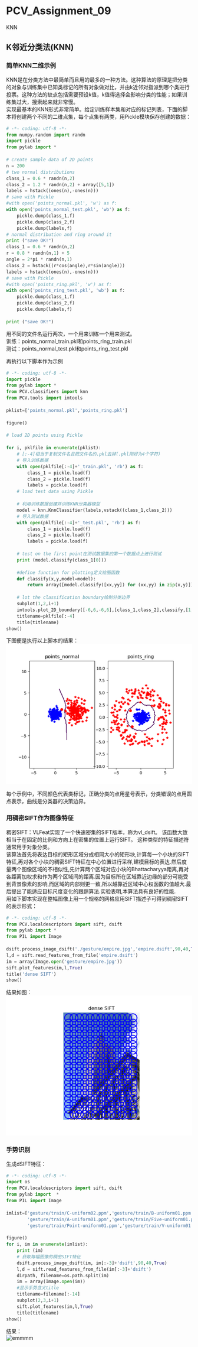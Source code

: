 # PCV_Assignment_09
KNN
## K邻近分类法(KNN)
### 简单KNN二维示例
  KNN是在分类方法中最简单而且用的最多的一种方法。这种算法的原理是把分类的对象与训练集中已知类标记的所有对象做对比，并由k近邻对指派到哪个类进行投票。这种方法的缺点包括需要预设k值，k值得选择会影响分类的性能；如果训练集过大，搜索起来就非常慢。  
  实现最基本的KNN形式非常简单。给定训练样本集和对应的标记列表，下面的脚本将创建两个不同的二维点集，每个点集有两类，用Pickle模块保存创建的数据：
```python
# -*- coding: utf-8 -*-
from numpy.random import randn
import pickle
from pylab import *

# create sample data of 2D points
n = 200
# two normal distributions
class_1 = 0.6 * randn(n,2)
class_2 = 1.2 * randn(n,2) + array([5,1])
labels = hstack((ones(n),-ones(n)))
# save with Pickle
#with open('points_normal.pkl', 'w') as f:
with open('points_normal_test.pkl', 'wb') as f:
    pickle.dump(class_1,f)
    pickle.dump(class_2,f)
    pickle.dump(labels,f)
# normal distribution and ring around it
print ("save OK!")
class_1 = 0.6 * randn(n,2)
r = 0.8 * randn(n,1) + 5
angle = 2*pi * randn(n,1)
class_2 = hstack((r*cos(angle),r*sin(angle)))
labels = hstack((ones(n),-ones(n)))
# save with Pickle
#with open('points_ring.pkl', 'w') as f:
with open('points_ring_test.pkl', 'wb') as f:
    pickle.dump(class_1,f)
    pickle.dump(class_2,f)
    pickle.dump(labels,f)
    
print ("save OK!")
```
  用不同的文件名运行两次，一个用来训练一个用来测试。  
  训练：points_normal_train.pkl和points_ring_train.pkl  
  测试：points_normal_test.pkl和points_ring_test.pkl  
  

  再执行以下脚本作为示例  
  
```python
# -*- coding: utf-8 -*-
import pickle
from pylab import *
from PCV.classifiers import knn
from PCV.tools import imtools

pklist=['points_normal.pkl','points_ring.pkl']

figure()

# load 2D points using Pickle

for i, pklfile in enumerate(pklist):
    # [:-4]相当于复制文件名且把文件名的.pkl去掉(.pkl刚好为4个字符)
    # 导入训练数据
    with open(pklfile[:-4]+'_train.pkl', 'rb') as f:
        class_1 = pickle.load(f)
        class_2 = pickle.load(f)
        labels = pickle.load(f)
    # load test data using Pickle

    # 利用训练数据创建并训练KNN分类器模型
    model = knn.KnnClassifier(labels,vstack((class_1,class_2)))
    # 导入测试数据
    with open(pklfile[:-4]+'_test.pkl', 'rb') as f:
        class_1 = pickle.load(f)
        class_2 = pickle.load(f)
        labels = pickle.load(f)

    # test on the first point在测试数据集的第一个数据点上进行测试
    print (model.classify(class_1[0]))

    #define function for plotting定义绘图函数
    def classify(x,y,model=model):
        return array([model.classify([xx,yy]) for (xx,yy) in zip(x,y)])

    # lot the classification boundary绘制分类边界
    subplot(1,2,i+1)
    imtools.plot_2D_boundary([-6,6,-6,6],[class_1,class_2],classify,[1,-1])
    titlename=pklfile[:-4]
    title(titlename)
show()
```
下图便是执行以上脚本的结果：  
  ![emmmm](https://github.com/Heured/PCV_Assignment_09/blob/master/ImgToShow/01.png)  
  
每个示例中，不同颜色代表类标记，正确分类的点用星号表示，分类错误的点用圆点表示，曲线是分类器的决策边界。  
  
  
### 用稠密SIFT作为图像特征
  稠密SIFT：VLFeat实现了一个快速密集的SIFT版本，称为vl_dsift。 该函数大致相当于在固定的比例和方向上在密集的位置上运行SIFT。 这种类型的特征描述符通常用于对象分类。  
  该算法首先将表达目标的矩形区域分成相同大小的矩形块,计算每一个小块的SIFT特征,再对各个小块的稠密SIFT特征在中心位置进行采样,建模目标的表达.然后度量两个图像区域的不相似性,先计算两个区域对应小块的Bhattacharyya距离,再对各距离加权求和作为两个区域间的距离.因为目标所在区域靠近边缘的部分可能受到背景像素的影响,而区域的内部则更一致,所以越靠近区域中心权函数的值越大.最后提出了能适应目标尺度变化的跟踪算法.实验表明,本算法具有良好的性能.   
  用如下脚本实现在整幅图像上用一个规格的网格应用SIFT描述子可得到稠密SIFT的表示形式：  
  
```python
# -*- coding: utf-8 -*-
from PCV.localdescriptors import sift, dsift
from pylab import *
from PIL import Image

dsift.process_image_dsift('./gesture/empire.jpg','empire.dsift',90,40,True)
l,d = sift.read_features_from_file('empire.dsift')
im = array(Image.open('gesture/empire.jpg'))
sift.plot_features(im,l,True)
title('dense SIFT')
show()
```
结果如图：  
  ![emmmm](https://github.com/Heured/PCV_Assignment_09/blob/master/ImgToShow/02.png)  
  
### 手势识别
  生成dSIFT特征：  
  
```python
# -*- coding: utf-8 -*-
import os
from PCV.localdescriptors import sift, dsift
from pylab import  *
from PIL import Image

imlist=['gesture/train/C-uniform02.ppm','gesture/train/B-uniform01.ppm',
        'gesture/train/A-uniform01.ppm','gesture/train/Five-uniform01.ppm',
        'gesture/train/Point-uniform01.ppm','gesture/train/V-uniform01.ppm']

figure()
for i, im in enumerate(imlist):
    print (im)
    # 获取每幅图像的稠密SIFT特征
    dsift.process_image_dsift(im, im[:-3]+'dsift',90,40,True)
    l,d = sift.read_features_from_file(im[:-3]+'dsift')
    dirpath, filename=os.path.split(im)
    im = array(Image.open(im))
    #显示手势含义title
    titlename=filename[:-14]
    subplot(2,3,i+1)
    sift.plot_features(im,l,True)
    title(titlename)
show()
```
结果：  
  ![emmmm]()
